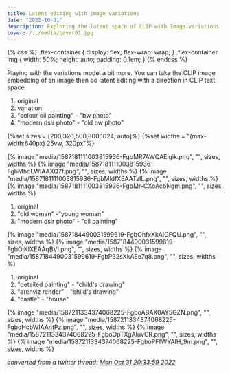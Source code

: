 ```yaml
---
title: Latent editing with image variations
date: "2022-10-31"
description: Exploring the latent space of CLIP with Image variations
cover: /../media/cover01.jpg
---
```


{% css %}
.flex-container {
    display: flex;
    flex-wrap: wrap;
}
.flex-container img {
    width: 50%;
    height: auto;
    padding: 0.1em;
}
{% endcss %}

Playing with the variations model a bit more. You can take the CLIP image embedding of an image then do latent editing with a direction in CLIP text space.

1. original
2. variation
3. "colour oil painting" \- "bw photo"
4. "modern dslr photo" \- "old bw photo"

<div class="flex-container">
{%set sizes = [200,320,500,800,1024, auto]%}
{%set widths = "(max-width:640px) 25vw, 320px"%}

{% image "media/1587181111003815936-FgbMR7AWQAElgik.png", "", sizes, widths %}
{% image "media/1587181111003815936-FgbMhdLWIAAXQ7f.png", "", sizes, widths %}
{% image "media/1587181111003815936-FgbMldfXEAATzIL.png", "", sizes, widths %}
{% image "media/1587181111003815936-FgbMr-CXoAcbNgm.png", "", sizes, widths %}
</div>

1. original
2. "old woman" \-"young woman"
3. "modern dslr photo" \- "oil painting"

<div class="flex-container">
{% image "media/1587184490031599619-FgbOhfxXkAIGFQU.png", "", sizes, widths %}
{% image "media/1587184490031599619-FgbOiKIXEAAqBVi.png", "", sizes, widths %}
{% image "media/1587184490031599619-FgbP32sXkAEe7q8.png", "", sizes, widths %}
</div>

1. original
2. "detailed painting" \- "child's drawing"
3. "archviz render" \- "child's drawing"
4. "castle" \- "house"

<div class="flex-container">
{% image "media/1587211334374068225-FgboABAX0AY5GZN.png", "", sizes, widths %}
{% image "media/1587211334374068225-FgboHcbWIAAntPz.png", "", sizes, widths %}
{% image "media/1587211334374068225-FgboOpTXgAIuvCR.png", "", sizes, widths %}
{% image "media/1587211334374068225-FgboPFfWYAIH_9m.png", "", sizes, widths %}
</div>

_converted from a twitter thread:
[Mon Oct 31 20:33:59 2022](https://twitter.com/Buntworthy/status/1587181111003815936)_